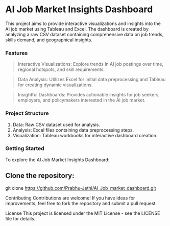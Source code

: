 # AI Job Market Insights Dashboard

This project aims to provide interactive visualizations and insights into the AI job market using Tableau and Excel. The dashboard is created by analyzing a raw CSV dataset containing comprehensive data on job trends, skills demand, and geographical insights.

### Features
> Interactive Visualizations: Explore trends in AI job postings over time, regional hotspots, and skill requirements.

> Data Analysis: Utilizes Excel for initial data preprocessing and Tableau for creating dynamic visualizations.

> Insightful Dashboards: Provides actionable insights for job seekers, employers, and policymakers interested in the AI job market.

### Project Structure
1. Data: Raw CSV dataset used for analysis.
2. Analysis: Excel files containing data preprocessing steps.
3. Visualization: Tableau workbooks for interactive dashboard creation.

### Getting Started
To explore the AI Job Market Insights Dashboard:

## Clone the repository:
git clone https://github.com/Prabhu-Jethi/Ai_Job_market_dashboard.git



Contributing
Contributions are welcome! If you have ideas for improvements, feel free to fork the repository and submit a pull request.

License
This project is licensed under the MIT License - see the LICENSE file for details.

